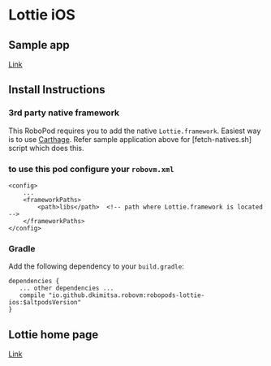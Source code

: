 # Lottie iOS

## Sample app

[Link](https://github.com/dkimitsa/robovm-samples/tree/alt/robopods/lottie/ios)

## Install Instructions

### 3rd party native framework
This RoboPod requires you to add the native `Lottie.framework`. Easiest way is to use [Carthage](https://github.com/Carthage/Carthage#installing-carthage). Refer sample application above for [fetch-natives.sh] script which does this.

### to use this pod configure your `robovm.xml`

```
<config>
    ...
    <frameworkPaths>
        <path>libs</path>  <!-- path where Lottie.framework is located -->
    </frameworkPaths>
</config>
```

### Gradle

Add the following dependency to your `build.gradle`:

```
dependencies {
   ... other dependencies ...
   compile "io.github.dkimitsa.robovm:robopods-lottie-ios:$altpodsVersion"
}
```

## Lottie home page

[Link](https://github.com/airbnb/lottie-ios)